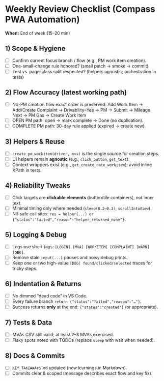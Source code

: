 # Weekly Review Checklist (Compass PWA Automation)

**When:** End of week (15–20 min)

## 1) Scope & Hygiene
- [ ] Confirm current focus branch / flow (e.g., PM work item creation).
- [ ] One-small-change rule honored? (small patch → smoke → commit)
- [ ] Test vs. page-class split respected? (helpers agnostic; orchestration in tests)

## 2) Flow Accuracy (latest working path)
- [ ] No-PM creation flow exact order is preserved:
      Add Work Item → Add/Create Complaint → Drivability=Yes → PM → Submit → Mileage Next → PM Gas → Create Work Item
- [ ] OPEN PM path: open → mark complete → Done (no duplication).
- [ ] COMPLETE PM path: 30-day rule applied (expired → create new).

## 3) Helpers & Reuse
- [ ] `create_pm_workitem(driver, mva)` is the single source for creation steps.
- [ ] UI helpers remain **agnostic** (e.g., `click_button`, `get_text`).
- [ ] Context wrappers exist (e.g., `get_create_date_workitem`); avoid inline XPath in tests.

## 4) Reliability Tweaks
- [ ] Click targets are **clickable elements** (button/tile containers), not inner text.
- [ ] Minimal timing only where needed (`sleep(0.2–0.3)`, `scrollIntoView`).
- [ ] Nil-safe call sites: `res = helper(...) or {"status":"failed","reason":"helper_returned_none"}`.

## 5) Logging & Debug
- [ ] Logs use short tags: `[LOGIN] [MVA] [WORKITEM] [COMPLAINT] [WARN] [DBG]`.
- [ ] Remove stale `input(...)` pauses and noisy debug prints.
- [ ] Keep one or two high-value `[DBG] found/clicked/selected` traces for tricky steps.

## 6) Indentation & Returns
- [ ] No dimmed “dead code” in VS Code.
- [ ] Every failure branch `return {"status":"failed","reason":"…"}`.
- [ ] Success returns **only** at the end: `{"status":"created"}` (or appropriate).

## 7) Tests & Data
- [ ] MVAs CSV still valid; at least 2–3 MVAs exercised.
- [ ] Flaky spots noted with TODOs (replace `sleep` with wait when needed).

## 8) Docs & Commits
- [ ] `KEY_TAKEAWAYS.md` updated (new learnings in Markdown).
- [ ] Commits clear & scoped (message describes exact flow and key fix).
